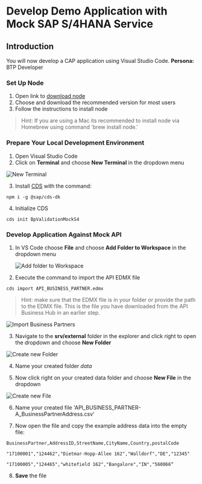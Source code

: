 # Develop Demo Application with Mock SAP S/4HANA Service

## Introduction
You will now develop a CAP application using Visual Studio Code. 
**Persona:** BTP Developer

### Set Up Node

1.	Open link to [download node](https://nodejs.org/en/)
2.	Choose and download the recommended version for most users
3.	Follow the instructions to install node
> Hint: If you are using a Mac its recommended to install node via Homebrew using command 'brew install node.' 

### Prepare Your Local Development Environment

1.	Open Visual Studio Code	
2.	Click on **Terminal** and choose **New Terminal** in the dropdown menu
	
   ![New Terminal](././images/develop-application-1a.png)

3.	Install [CDS](https://cap.cloud.sap/docs/cds/) with the command: 

```
npm i -g @sap/cds-dk
```

4.	Initialize CDS 
```
cds init BpValidationMockS4
```

### Develop Application Against Mock API

1. In VS Code choose **File** and choose **Add Folder to Workspace** in the dropdown menu

      ![Add folder to Workspace](./images/develop-app-1.png)

2. Execute the command to import the API EDMX file
```
cds import API_BUSINESS_PARTNER.edmx
```

> Hint: make sure that the EDMX file is in your folder or provide the path to the EDMX file. This is the file you have downloaded from the API Business Hub in an earlier step. 

![Import Business Partners](./images/develop-app-2.png)

3. Navigate to the **srv/external** folder in the explorer and click right to open the dropdown and choose **New Folder**

![Create new Folder](./images/develop-app-3.png)

4. Name your created folder _data_

5. Now click right on your created data folder and choose **New File** in the dropdown

![Create new File](./images/develop-app-4.png)

6. Name your created file 'API_BUSINESS_PARTNER-A_BusinessPartnerAddress.csv'

7. Now open the file and copy the example address data into the empty file:

``` 
BusinessPartner,AddressID,StreetName,CityName,Country,postalCode 

"17100001","124462","Dietmar-Hopp-Allee 162","Walldorf","DE","12345" 

"17100005","124465","whitefield 162","Bangalore","IN","560066“

``` 

8. **Save** the file



 


